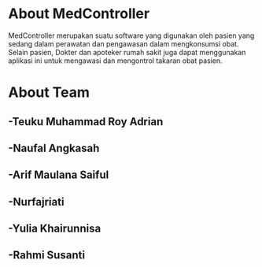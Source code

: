 # About MedController
MedController merupakan suatu software yang digunakan oleh pasien yang sedang dalam perawatan dan pengawasan dalam mengkonsumsi obat. Selain pasien, Dokter dan apoteker rumah sakit juga dapat menggunakan aplikasi ini untuk mengawasi dan mengontrol takaran obat pasien.

# About Team 
## -Teuku Muhammad Roy Adrian 
## -Naufal Angkasah 
## -Arif Maulana Saiful 
## -Nurfajriati 
## -Yulia Khairunnisa 
## -Rahmi Susanti
